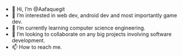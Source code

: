 - 👋 Hi, I’m @Aafaquegit
- 👀 I’m interested in web dev, android dev and most importantly game dev.
- 🌱 I’m currently learning computer science engineering.
- 💞️ I’m looking to collaborate on any big projects involving software development.
- 📫 How to reach me.

<!---
Aafaquegit/Aafaquegit is a ✨ special ✨ repository because its `README.md` (this file) appears on your GitHub profile.
You can click the Preview link to take a look at your changes.
--->
